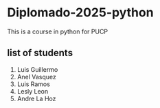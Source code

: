 # Diplomado-2025-python
This is a course in python for PUCP

## list of students
1. Luis Guillermo
2. Anel Vasquez
3. Luis Ramos
4. Lesly Leon
5. Andre La Hoz
